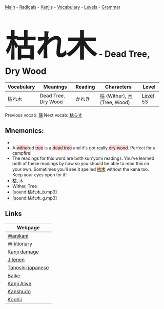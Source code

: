 <style> bigfont {font-size: 100px}</style>
[Main](../README.md) -
[Radicals](../radicals.md) -
[Kanjis](../kanjis.md) -
[Vocabulary](../vocabulary.md) -
[Levels](../levels.md) -
[Grammar](../grammar.md)
# <bigfont> 枯れ木</bigfont> - Dead Tree, Dry Wood 

| Vocabulary | Meanings | Reading | Characters | Level |
| --- | --- | --- | --- | --- |
| 枯れ木 | Dead Tree, Dry Wood | かれき |  [枯](../kanjis/枯.md) (Wither), [木](../kanjis/木.md) (Tree, Wood) | [Level 53](../levels/wk_level53.md) |

Previous vocab: [曙](曙.md) Next vocab: [枯らす](枯らす.md) 

## Mnemonics:

* 
* A <span style="background-color:#ffcccb"> wither</span>ed <span style="background-color:#ffcccb"> tree</span> is a <span style="background-color:#ffcccb"> dead tree</span> and it's got really <span style="background-color:#ffcccb"> dry wood</span>. Perfect for a campfire!
* The readings for this word are both kun'yomi readings. You've learned both of these readings by now so you should be able to read this on your own. Sometimes you'll see it spelled <span style="background-color:#fed8b1"> [枯木](https://jisho.org/search/枯木)</span> without the kana too. Keep your eyes open for it!
* 枯, 木
* Wither, Tree
* [sound:枯れ木_b.mp3]
* [sound:枯れ木_g.mp3]


## Links 

| Webpage |
| --- |
| [Wanikani          ](https://www.wanikani.com/kanji/枯れ木) |
| [Wiktionary        ](https://en.wiktionary.org/wiki/枯れ木) |
| [Kanji damage      ](http://www.kanjidamage.com/kanji/search?utf8=✓&q=枯れ木) |
| [Jitenon           ](https://jitenon.com/kanji/枯れ木) |
| [Tanoshii japanese ](https://www.tanoshiijapanese.com/dictionary/kanji.cfm?k=枯れ木) |
| [Baike             ](https://baike.baidu.com/item/枯れ木) |
| [Kanji Alive       ](https://app.kanjialive.com/枯れ木) |
| [Kanshudo          ](https://www.kanshudo.com/searchmn?q=枯れ木) |
| [Koohii            ](https://kanji.koohii.com/study/kanji/枯れ木) |
